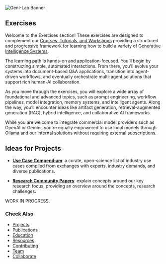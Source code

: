 
![GenI-Lab Banner](./images/genilab-banner.png)


## Exercises

Welcome to the Exercises section!
These exercises are designed to complement our [Courses, Tutorials, and Workshops](./knowledge.md) providing a structured and progressive framework for learning how to build a variety of [Generative Intelligence Systems](https://medium.com/generative-intelligence-lab/generative-intelligence-systems-concepts-and-research-opportunities-0740b1b5c7eb).

The learning path is hands-on and application-focused. You’ll begin by constructing simple, automated interactions. From there, you’ll evolve your systems into document-based Q&A applications, transition into agent-driven workflows, and eventually orchestrate multi-agent solutions that support rich human-AI collaboration.

As you move through the exercises, you will explore a wide array of foundational and advanced topics, such as prompt engineering, workflow pipelines, model integration, memory systems, and intelligent agents. Along the way, you’ll encounter ideas like artifact generation, retrieval-augmented generation (RAG), hybrid intelligence, and collaborative AI frameworks.

While you are welcome to integrate commercial model providers such as OpenAI or Gemini, you're equally empowered to use local models through [Ollama](http://www.ollama.com) and our internal solutions without requiring external subscriptions.


## Ideas for Projects

* [**Use Case Compendium**](https://docs.google.com/spreadsheets/d/1Ge2chxRrBjILHkZthtzymqAbs3TkwrGiMMge23zC8jA/edit?usp=sharing): a curate, open-science list of industry use cases compiled from exchanges with experts, industry demands, and diverse publications.

* [**Research Community Papers**](https://medium.com/generative-intelligence-lab/community-papers-series-ebacc91b47ea): explain concepts around our key research focus, providing an overview around the concepts, research challenges.


WORK IN PROGRESS.


### Check Also

* [Projects](./projects.md)
* [Publications](./knowledge.md#publications)
* [Education](./knowledge.md)
* [Resources](./projects.md#resources)
* [Contributing](./contribute.md)
* [Team](./people.html)
* [Collaborate](./collaborate.md)


 
 
